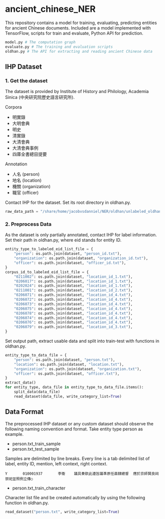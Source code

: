 # ancient_chinese_NER

This repository contains a model for training, evaluating, predicting entities for ancient Chinese documents.
Included are a model implemented with TensorFlow, scripts for train and evaluate, Python API for prediction.

```python
model.py # The computation graph
evaluate.py # The training and evaluation scripts
oldhan.py # The API for extracting and reading ancient Chinese data
```

## IHP Dataset
### 1. Get the dataset

The dataset is provided by Institute of History and Philology, Academia Sinica (中央研究院歷史語言研究所).

Corpora
* 明實錄
* 大明會典
* 明史
* 清實錄
* 大清會典
* 大清會典事例
* 四庫全書總目提要

Annotation
* 人名 (person)
* 地名 (location)
* 機關 (organization)
* 職官 (officer)

Contact IHP for the dataset.
Set its root directory in oldhan.py.
```python
raw_data_path = "/share/home/jacobvsdanniel/NER/oldhan/unlabeled_oldhan"
```

### 2. Preprocess Data

As the dataset is only partially annotated, contact IHP for label information.
Set their path in oldhan.py, where eid stands for entity ID.
```python
entity_type_to_labeled_eid_list_file = {
    "person": os.path.join(dataset, "person_id.txt"),
    "organization": os.path.join(dataset, "organization_id.txt"),
    "officer": os.path.join(dataset, "officer_id.txt"),
}
corpus_id_to_labeled_eid_list_file = {
    "0211002": os.path.join(dataset, "location_id_1.txt"),
    "0206017": os.path.join(dataset, "location_id_1.txt"),
    "0202024": os.path.join(dataset, "location_id_1.txt"),
    "0211001": os.path.join(dataset, "location_id_2.txt"),
    "0206071": os.path.join(dataset, "location_id_4.txt"),
    "0206072": os.path.join(dataset, "location_id_4.txt"),
    "0206073": os.path.join(dataset, "location_id_4.txt"),
    "0206075": os.path.join(dataset, "location_id_4.txt"),
    "0206078": os.path.join(dataset, "location_id_4.txt"),
    "0206074": os.path.join(dataset, "location_id_4.txt"),
    "0206076": os.path.join(dataset, "location_id_4.txt"),
    "0206079": os.path.join(dataset, "location_id_3.txt"),
}
```

Set output path, extract usable data and split into train-test with functions in oldhan.py.
```python
entity_type_to_data_file = {
    "person": os.path.join(dataset, "person.txt"),
    "location": os.path.join(dataset, "location.txt"),
    "organization": os.path.join(dataset, "organization.txt"),
    "officer": os.path.join(dataset, "officer.txt"),
}
extract_data()
for entity_type, data_file in entity_type_to_data_file.items():
    split_data(data_file)
    read_dataset(data_file, write_category_list=True)
```

## Data Format

The preprocessed IHP dataset or any custom dataset should observe the following naming convention and format.
Take entity type person as example.

* person.txt_train_sample
* person.txt_test_sample

Samples are delimited by line breaks.
Every line is a tab delimited list of label, entity ID, mention, left context, right context.
```
Y       010001937       李衞    議具奏欽此遵旨議凖原任直隸總督  應於京師賢良祠崇祀並照例立傳○
```

* person.txt_train_character

Character list file and be created automatically by using the following function in oldhan.py.
```python
read_dataset("person.txt", write_category_list=True)
```
